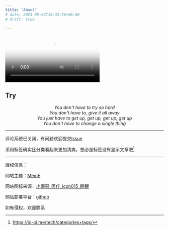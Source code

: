 ```yaml
---
title: "About"
# date: 2023-05-02T10:33:56+08:00
# draft: true

---
```


<video src="QmTz7jzWdGrTVKT7YwNwX9cEgfg4smNFHVxnaFDR82BrXt" poster="../images/Gypsy Heart.jpg" controls >
如需下载：<a href="https://gateway.pinata.cloud/ipfs/QmTz7jzWdGrTVKT7YwNwX9cEgfg4smNFHVxnaFDR82BrXt">MP4</a>
</video>
<h2 class="try">Try</h2>
<!-- <p style="text-align:center" class="colbie">Colbie Caillat</p> -->
<p style="text-align:center">
<em>
You don't have to try so hard<br>
You don't have to, give it all away<br>
You just have to get up, get up, get up, get up<br>
You don't have to change a single thing</em>
</p>

---

评论系统已关闭，有问题欢迎提交[Issue](https://github.com/Rurouni-z/Rurouni-z.github.io/issues)

采用标签确实比分类看起来更加清爽，想必是标签没有显示文章吧[^1]


---

版权信息：

网站主题：[MemE](https://github.com/reuixiy/hugo-theme-meme)

网站图标来源：[小假哥_医疗_icon015_睡眠](https://www.iconfont.cn/collections/detail?cid=42142)

网站部署平台：[github](www.github.com)

如有侵权，欢迎联系

[^1]: https://io-oi.me/tech/categories+tags/
